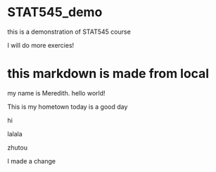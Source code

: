 # STAT545_demo
this is a demonstration of STAT545 course

I will do more exercies!
# this markdown is made from local 
my name is Meredith. 
hello world!

This is my hometown
today is a good day


hi

lalala

zhutou

I made a change
